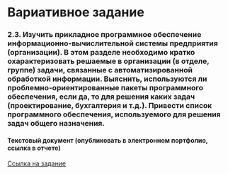 # Вариативное задание
### 2.3. Изучить прикладное программное обеспечение информационно-вычислительной системы предприятия (организации). В этом разделе необходимо кратко охарактеризовать решаемые в организации (в отделе, группе) задачи, связанные с автоматизированной обработкой информации. Выяснить, используются ли проблемно-ориентированные пакеты программного обеспечения, если да, то для решения каких задач (проектирование, бухгалтерия и т.д.). Привести список программного обеспечения, используемого для решения задач общего назначения. 

#### Текстовый документ (опубликовать в электронном портфолио, ссылка в отчете)


[Ссылка на задание](https://github.com/Bolzuka/educational_practice/blob/master/2.3/2.3.pdf)
